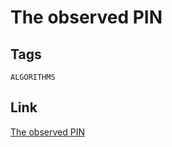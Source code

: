 # The observed PIN

## Tags

`ALGORITHMS`

## Link

[The observed PIN](https://www.codewars.com/kata/5263c6999e0f40dee200059d/cpp)
